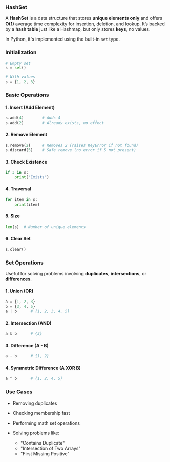 ### HashSet

A **HashSet** is a data structure that stores **unique elements only** and offers **O(1)** average time complexity for insertion, deletion, and lookup.
It’s backed by a **hash table** just like a Hashmap, but only stores **keys**, no values.

In Python, it's implemented using the built-in `set` type.

### Initialization

```python
# Empty set
s = set()

# With values
s = {1, 2, 3}
```

### Basic Operations

#### 1. Insert (Add Element)

```python
s.add(4)        # Adds 4
s.add(2)        # Already exists, no effect
```

#### 2. Remove Element

```python
s.remove(2)     # Removes 2 (raises KeyError if not found)
s.discard(5)    # Safe remove (no error if 5 not present)
```

#### 3. Check Existence

```python
if 3 in s:
    print("Exists")
```

#### 4. Traversal

```python
for item in s:
    print(item)
```

#### 5. Size

```python
len(s)  # Number of unique elements
```

#### 6. Clear Set

```python
s.clear()
```

### Set Operations

Useful for solving problems involving **duplicates**, **intersections**, or **differences**.

#### 1. Union (OR)

```python
a = {1, 2, 3}
b = {3, 4, 5}
a | b      # {1, 2, 3, 4, 5}
```

#### 2. Intersection (AND)

```python
a & b      # {3}
```

#### 3. Difference (A - B)

```python
a - b      # {1, 2}
```

#### 4. Symmetric Difference (A XOR B)

```python
a ^ b      # {1, 2, 4, 5}
```

### Use Cases

* Removing duplicates
* Checking membership fast
* Performing math set operations
* Solving problems like:

  * "Contains Duplicate"
  * "Intersection of Two Arrays"
  * "First Missing Positive"
